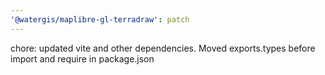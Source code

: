 ```yaml
---
'@watergis/maplibre-gl-terradraw': patch
---
```


chore: updated vite and other dependencies. Moved exports.types before import and require in package.json
